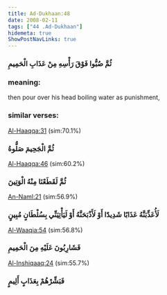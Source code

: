 ```yaml
---
title: Ad-Dukhaan:48
date: 2008-02-11
tags: ["44 .Ad-Dukhaan"]
hidemeta: true 
ShowPostNavLinks: true 
---
```

### ثُمَّ صُبُّوا فَوْقَ رَأْسِهِ مِنْ عَذَابِ الْحَمِيمِ
### meaning: 
then pour over his head boiling water as punishment,
### similar verses: 

[Al-Haaqqa:31](/69/31) (sim:70.1%)

### ثُمَّ الْجَحِيمَ صَلُّوهُ

[Al-Haaqqa:46](/69/46) (sim:60.2%)

### ثُمَّ لَقَطَعْنَا مِنْهُ الْوَتِينَ

[An-Naml:21](/27/21) (sim:56.9%)

### لَأُعَذِّبَنَّهُ عَذَابًا شَدِيدًا أَوْ لَأَذْبَحَنَّهُ أَوْ لَيَأْتِيَنِّي بِسُلْطَانٍ مُبِينٍ

[Al-Waaqia:54](/56/54) (sim:56.8%)

### فَشَارِبُونَ عَلَيْهِ مِنَ الْحَمِيمِ

[Al-Inshiqaaq:24](/84/24) (sim:55.7%)

### فَبَشِّرْهُمْ بِعَذَابٍ أَلِيمٍ

